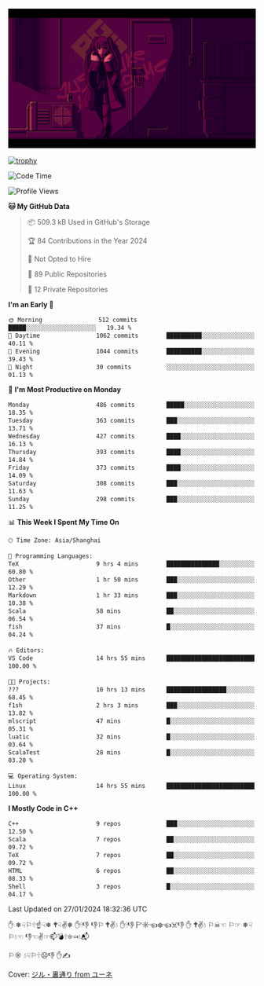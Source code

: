 ![](imgs/main.png)

[![trophy](https://github-profile-trophy.vercel.app/?username=NeilKleistGao&theme=dracula)](https://github.com/ryo-ma/github-profile-trophy)

<!--START_SECTION:waka-->
![Code Time](http://img.shields.io/badge/Code%20Time-571%20hrs%2019%20mins-blue)

![Profile Views](http://img.shields.io/badge/Profile%20Views-0-blue)

**🐱 My GitHub Data** 

> 📦 509.3 kB Used in GitHub's Storage 
 > 
> 🏆 84 Contributions in the Year 2024
 > 
> 🚫 Not Opted to Hire
 > 
> 📜 89 Public Repositories 
 > 
> 🔑 12 Private Repositories 
 > 
**I'm an Early 🐤** 

```text
🌞 Morning                512 commits         █████░░░░░░░░░░░░░░░░░░░░   19.34 % 
🌆 Daytime                1062 commits        ██████████░░░░░░░░░░░░░░░   40.11 % 
🌃 Evening                1044 commits        ██████████░░░░░░░░░░░░░░░   39.43 % 
🌙 Night                  30 commits          ░░░░░░░░░░░░░░░░░░░░░░░░░   01.13 % 
```
📅 **I'm Most Productive on Monday** 

```text
Monday                   486 commits         █████░░░░░░░░░░░░░░░░░░░░   18.35 % 
Tuesday                  363 commits         ███░░░░░░░░░░░░░░░░░░░░░░   13.71 % 
Wednesday                427 commits         ████░░░░░░░░░░░░░░░░░░░░░   16.13 % 
Thursday                 393 commits         ████░░░░░░░░░░░░░░░░░░░░░   14.84 % 
Friday                   373 commits         ████░░░░░░░░░░░░░░░░░░░░░   14.09 % 
Saturday                 308 commits         ███░░░░░░░░░░░░░░░░░░░░░░   11.63 % 
Sunday                   298 commits         ███░░░░░░░░░░░░░░░░░░░░░░   11.25 % 
```


📊 **This Week I Spent My Time On** 

```text
🕑︎ Time Zone: Asia/Shanghai

💬 Programming Languages: 
TeX                      9 hrs 4 mins        ███████████████░░░░░░░░░░   60.80 % 
Other                    1 hr 50 mins        ███░░░░░░░░░░░░░░░░░░░░░░   12.29 % 
Markdown                 1 hr 33 mins        ███░░░░░░░░░░░░░░░░░░░░░░   10.38 % 
Scala                    58 mins             ██░░░░░░░░░░░░░░░░░░░░░░░   06.54 % 
fish                     37 mins             █░░░░░░░░░░░░░░░░░░░░░░░░   04.24 % 

🔥 Editors: 
VS Code                  14 hrs 55 mins      █████████████████████████   100.00 % 

🐱‍💻 Projects: 
???                      10 hrs 13 mins      █████████████████░░░░░░░░   68.45 % 
f1sh                     2 hrs 3 mins        ███░░░░░░░░░░░░░░░░░░░░░░   13.82 % 
mlscript                 47 mins             █░░░░░░░░░░░░░░░░░░░░░░░░   05.31 % 
luatic                   32 mins             █░░░░░░░░░░░░░░░░░░░░░░░░   03.64 % 
ScalaTest                28 mins             █░░░░░░░░░░░░░░░░░░░░░░░░   03.20 % 

💻 Operating System: 
Linux                    14 hrs 55 mins      █████████████████████████   100.00 % 
```

**I Mostly Code in C++** 

```text
C++                      9 repos             ███░░░░░░░░░░░░░░░░░░░░░░   12.50 % 
Scala                    7 repos             ██░░░░░░░░░░░░░░░░░░░░░░░   09.72 % 
TeX                      7 repos             ██░░░░░░░░░░░░░░░░░░░░░░░   09.72 % 
HTML                     6 repos             ██░░░░░░░░░░░░░░░░░░░░░░░   08.33 % 
Shell                    3 repos             █░░░░░░░░░░░░░░░░░░░░░░░░   04.17 % 
```




 Last Updated on 27/01/2024 18:32:36 UTC
<!--END_SECTION:waka-->

✋ ❄☟⚐🕆☝☟❄ 🕈☟✌❄ ✋🕯👎 👎⚐ 🕈✌💧 ✋🕯👎 🏱☼☜❄☜☠👎 ✋ 🕈✌💧 ⚐☠☜ ⚐☞ ❄☟⚐💧☜ 👎☜✌☞📫💣🕆❄☜💧📬

⚐☼ 💧☟⚐🕆☹👎 ✋✍

Cover: [ジル・裏通り from ユーネ](https://www.pixiv.net/artworks/62127066)
